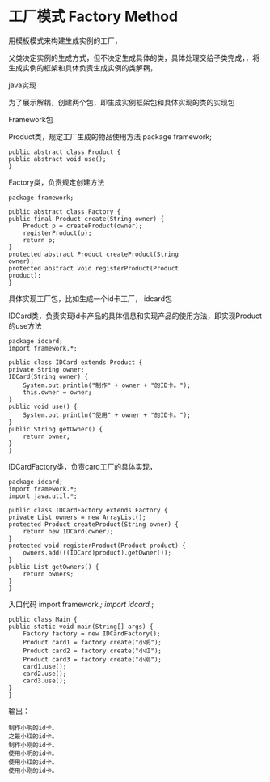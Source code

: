 # 工厂模式 Factory Method

用模板模式来构建生成实例的工厂，

父类决定实例的生成方式，但不决定生成具体的类，具体处理交给子类完成，，将生成实例的框架和具体负责生成实例的类解耦，

java实现

为了展示解耦，创建两个包，即生成实例框架包和具体实现的类的实现包

Framework包

Product类，规定工厂生成的物品使用方法
    package framework;

	public abstract class Product {
    public abstract void use();
	}
    
Factory类，负责规定创建方法

	package framework;

	public abstract class Factory {
    public final Product create(String owner) {
        Product p = createProduct(owner);
        registerProduct(p);
        return p;
    }
    protected abstract Product createProduct(String
    owner);
    protected abstract void registerProduct(Product 		
    product);
	}
具体实现工厂包，比如生成一个id卡工厂，
idcard包

IDCard类，负责实现id卡产品的具体信息和实现产品的使用方法，即实现Product的use方法

	package idcard;
	import framework.*;

	public class IDCard extends Product {
    private String owner;
    IDCard(String owner) {
        System.out.println("制作" + owner + "的ID卡。");
        this.owner = owner;
    }
    public void use() {
        System.out.println("使用" + owner + "的ID卡。");
    }
    public String getOwner() {
        return owner;
    }
	}
IDCardFactory类，负责card工厂的具体实现，

	package idcard;
	import framework.*;
	import java.util.*;

	public class IDCardFactory extends Factory {
    private List owners = new ArrayList();
    protected Product createProduct(String owner) {
        return new IDCard(owner);
    }
    protected void registerProduct(Product product) {
        owners.add(((IDCard)product).getOwner());
    }
    public List getOwners() {
        return owners;
    }
	}
    
    
入口代码
	import framework.*;
	import idcard.*;

	public class Main {
    public static void main(String[] args) {
        Factory factory = new IDCardFactory();
        Product card1 = factory.create("小明");
        Product card2 = factory.create("小红");
        Product card3 = factory.create("小刚");
        card1.use();
        card2.use();
        card3.use();
    }
	}
    
输出：

	制作小明的id卡。
	之最小红的id卡。
	制作小刚的id卡。
	使用小明的id卡。
	使用小红的id卡。
	使用小刚的id卡。


    
    
    
    
    
    
    
    
    
    
    
    
    
    
    
    
    















